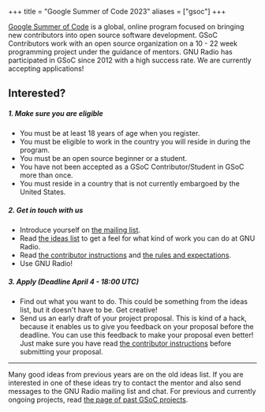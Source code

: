 +++
title = "Google Summer of Code 2023"
aliases = ["gsoc"]
+++

[Google Summer of Code](https://summerofcode.withgoogle.com/) is a global, online program focused on bringing new contributors into open source software development. GSoC Contributors work with an open source organization on a 10 - 22 week programming project under the guidance of mentors. GNU Radio has participated in GSoC since 2012 with a high success rate. We are currently accepting applications!

## Interested?

##### 1. Make sure you are eligible
- You must be at least 18 years of age when you register.
- You must be eligible to work in the country you will reside in during the program.
- You must be an open source beginner or a student.
- You have not been accepted as a GSoC Contributor/Student in GSoC more than once.
- You must reside in a country that is not currently embargoed by the United States.


##### 2. Get in touch with us
- Introduce yourself on [the mailing list](https://lists.gnu.org/mailman/listinfo/discuss-gnuradio). 
- Read [the ideas list](https://wiki.gnuradio.org/index.php?title=GSoCIdeas) to get a feel for what kind of work you can do at GNU Radio.
- Read [the contributor instructions](https://wiki.gnuradio.org/index.php?title=GSoCStudentInfo) and [the rules and expectations](https://wiki.gnuradio.org/index.php?title=GSoCManifest).
- Use GNU Radio! 

##### 3. Apply (Deadline April 4 - 18:00 UTC)

- Find out what you want to do. This could be something from the ideas list, but it doesn't have to be. Get creative! 
- Send us an early draft of your project proposal. This is kind of a hack, because it enables us to give you feedback on your proposal before the deadline. You can use this feedback to make your proposal even better! Just make sure you have read [the contributor instructions](https://wiki.gnuradio.org/index.php?title=GSoCStudentInfo) before submitting your proposal.

- - -

Many good ideas from previous years are on the old ideas list. If you are interested in one of these ideas try to contact the mentor and also send messages to the GNU Radio mailing list and chat. For previous and currently ongoing projects, read [the page of past GSoC projects](https://wiki.gnuradio.org/index.php?title=GSoCPastProjects).
